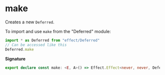# make

Creates a new `Deferred`.

To import and use `make` from the "Deferred" module:

```ts
import * as Deferred from "effect/Deferred"
// Can be accessed like this
Deferred.make
```

**Signature**

```ts
export declare const make: <E, A>() => Effect.Effect<never, never, Deferred<E, A>>
```
